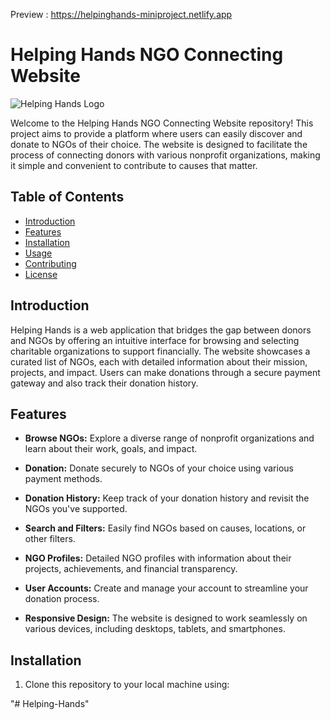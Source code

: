 Preview : https://helpinghands-miniproject.netlify.app
# Helping Hands NGO Connecting Website

![Helping Hands Logo](logo.png)

Welcome to the Helping Hands NGO Connecting Website repository! This project aims to provide a platform where users can easily discover and donate to NGOs of their choice. The website is designed to facilitate the process of connecting donors with various nonprofit organizations, making it simple and convenient to contribute to causes that matter.

## Table of Contents

- [Introduction](#introduction)
- [Features](#features)
- [Installation](#installation)
- [Usage](#usage)
- [Contributing](#contributing)
- [License](#license)

## Introduction

Helping Hands is a web application that bridges the gap between donors and NGOs by offering an intuitive interface for browsing and selecting charitable organizations to support financially. The website showcases a curated list of NGOs, each with detailed information about their mission, projects, and impact. Users can make donations through a secure payment gateway and also track their donation history.

## Features

- **Browse NGOs:** Explore a diverse range of nonprofit organizations and learn about their work, goals, and impact.

- **Donation:** Donate securely to NGOs of your choice using various payment methods.

- **Donation History:** Keep track of your donation history and revisit the NGOs you've supported.

- **Search and Filters:** Easily find NGOs based on causes, locations, or other filters.

- **NGO Profiles:** Detailed NGO profiles with information about their projects, achievements, and financial transparency.

- **User Accounts:** Create and manage your account to streamline your donation process.

- **Responsive Design:** The website is designed to work seamlessly on various devices, including desktops, tablets, and smartphones.

## Installation

1. Clone this repository to your local machine using:

"# Helping-Hands" 
